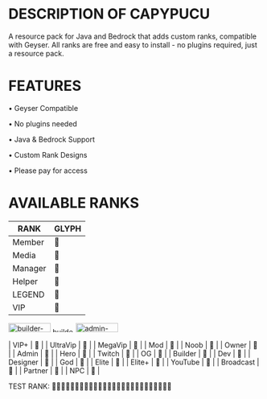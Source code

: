 # DESCRIPTION OF CAPYPUCU 
A resource pack for Java and Bedrock that adds custom ranks, compatible with Geyser. All ranks are free and easy to install - no plugins required, just a resource pack.

# FEATURES 
• Geyser Compatible

• No plugins needed

• Java & Bedrock Support

• Custom Rank Designs

• Please pay for access 

# AVAILABLE RANKS

| RANK   | GLYPH |
|--------|-------|
| Member     |  |
| Media      |  |
| Manager    |  |
| Helper     |  |
| LEGEND     |  |
| VIP        |  |  ![Uploading devbyrg.png…]()
<img width="84" height="18" alt="builder-seav" src="https://github.com/user-attachments/assets/69f459cd-eba3-4cdf-b99c-a31e49935bb6" />
<img width="42" height="9" alt="builderbyrg" src="https://github.com/user-attachments/assets/9a891211-4664-4c5a-b520-ec2e17176b33" />
<img width="84" height="18" alt="admin-seav" src="https://github.com/user-attachments/assets/62693235-3ef5-4a1c-b51d-d4e72ad12926" />

| VIP+       |  |
| UltraVip   |  |
| MegaVip    |  |
| Mod        |  |
| Noob       |  |
| Owner      |  |
| Admin      |  |
| Hero       |  |
| Twitch     |  |
| OG         |  |
| Builder    |  |
| Dev        |  |
| Designer   |  |
| God        |  |
| Elite      |  |
| Elite+     |  |
| YouTube    |  |
| Broadcast  |  |
| Partner    |  |
| NPC        |  |

TEST RANK: 


